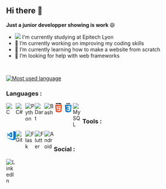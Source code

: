 ## Hi there 👋

<b> Just a junior developper showing is work </b> 😄

- <img width="20px" src="https://newsroom.ionis-group.com/wp-content/uploads/2018/12/epitech-logo-signature-quadri.png"/> I'm currently studying at Epitech Lyon
- 🔭 I’m currently working on improving my coding skills
- 🌱 I’m currently learning how to make a website from scratch
- 🤔 I’m looking for help with web frameworks

<br>

[![Most used language](https://github-readme-stats.vercel.app/api/top-langs/?username=ArthurBoucard&layout=compact&title_color=0dff00&text_color=fff&bg_color=141414)](https://github.com/anuraghazra/github-readme-stats)

### Languages :

<img align="left" alt="C" width="26px" src="https://www.apollo-formation.com/wp-content/uploads/C-250x250.png" />
<img align="left" alt="C#" width="26px" src="https://upload.wikimedia.org/wikipedia/commons/8/82/C_Sharp_logo.png" />
<img align="left" alt="Python" width="26px" src="https://upload.wikimedia.org/wikipedia/commons/thumb/c/c3/Python-logo-notext.svg/480px-Python-logo-notext.svg.png" />
<img align="left" alt="Dart" width="26px" src="https://www.inmanencia.org/wp-content/uploads/2019/11/logo_dart_1080px_clr-min.png" />
<img align="left" alt="Bash" width="26px" src="https://upload.wikimedia.org/wikipedia/commons/thumb/4/4b/Bash_Logo_Colored.svg/1200px-Bash_Logo_Colored.svg.png" />
<img align="left" alt="HTML5" width="26px" src="https://raw.githubusercontent.com/github/explore/80688e429a7d4ef2fca1e82350fe8e3517d3494d/topics/html/html.png" />
<img align="left" alt="CSS3" width="26px" src="https://raw.githubusercontent.com/github/explore/80688e429a7d4ef2fca1e82350fe8e3517d3494d/topics/css/css.png" />
<img align="left" alt="MySQL" width="26px" src="https://framalibre.org/sites/default/files/leslogos/2000px-Mysql-dolphin-square.svg_.png" />

<br>

### Tools :

<img align="left" alt="Visual Studio Code" width="26px" src="https://raw.githubusercontent.com/github/explore/80688e429a7d4ef2fca1e82350fe8e3517d3494d/topics/visual-studio-code/visual-studio-code.png" />
<img align="left" alt="Git" width="26px" src="https://git-scm.com/images/logos/downloads/Git-Icon-Black.png" />
<img align="left" alt="Flask" width="26px" src="https://www.ambient-it.net/wp-content/uploads/2019/12/Logo-Flask-200x175.png" />
<img align="left" alt="Flutter" width="26px" src="https://www.ideematic.com/wp-content/uploads/2020/07/flutter_logo.png" />
<img align="left" alt="Android" width="26px" src="https://upload.wikimedia.org/wikipedia/commons/thumb/3/34/Android_Studio_icon.svg/1024px-Android_Studio_icon.svg.png" />

<br>

### Social :

[<img align="left" alt="LinkedIn" width="26px" src="https://salon-ctco.com/wp-content/uploads/2018/09/Logo-LinkedIn.png">](https://www.linkedin.com/in/arthur-boucard-786745198/)



<!--
**ArthurBoucard/ArthurBoucard** is a ✨ _special_ ✨ repository because its `README.md` (this file) appears on your GitHub profile.

[![Arthur's github stats](https://github-readme-stats.vercel.app/api?username=ArthurBoucard)](https://github.com/anuraghazra/github-readme-stats)

![Screenshot](File in repo location)

Here are some ideas to get you started:

- 👯 I’m looking to collaborate on ...
- 💬 Ask me about ...
- 📫 How to reach me: ...
- 😄 Pronouns: ...
- ⚡ Fun fact: ...
-->

